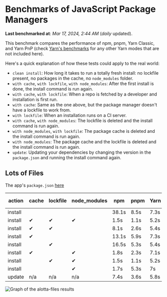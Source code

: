 # Benchmarks of JavaScript Package Managers

**Last benchmarked at**: _Mar 17, 2024, 2:44 AM_ (_daily_ updated).

This benchmark compares the performance of npm, pnpm, Yarn Classic, and Yarn PnP (check [Yarn's benchmarks](https://yarnpkg.com/benchmarks) for any other Yarn modes that are not included here).

Here's a quick explanation of how these tests could apply to the real world:

- `clean install`: How long it takes to run a totally fresh install: no lockfile present, no packages in the cache, no `node_modules` folder.
- `with cache`, `with lockfile`, `with node_modules`: After the first install is done, the install command is run again.
- `with cache`, `with lockfile`: When a repo is fetched by a developer and installation is first run.
- `with cache`: Same as the one above, but the package manager doesn't have a lockfile to work from.
- `with lockfile`: When an installation runs on a CI server.
- `with cache`, `with node_modules`: The lockfile is deleted and the install command is run again.
- `with node_modules`, `with lockfile`: The package cache is deleted and the install command is run again.
- `with node_modules`: The package cache and the lockfile is deleted and the install command is run again.
- `update`: Updating your dependencies by changing the version in the `package.json` and running the install command again.

## Lots of Files

The app's `package.json` [here](https://github.com/pnpm/pnpm.io/blob/main/benchmarks/fixtures/alotta-files/package.json)

| action  | cache | lockfile | node_modules| npm | pnpm | Yarn | Yarn PnP |
| ---     | ---   | ---      | ---         | --- | ---  | ---  | ---      |
| install |       |          |             | 38.1s | 8.5s | 7.3s | 3.6s |
| install | ✔     | ✔        | ✔           | 1.5s | 1.1s | 5.2s | n/a |
| install | ✔     | ✔        |             | 8.1s | 2.6s | 5.4s | 1.4s |
| install | ✔     |          |             | 13.1s | 5.9s | 7.3s | 3s |
| install |       | ✔        |             | 16.5s | 5.3s | 5.4s | 1.4s |
| install | ✔     |          | ✔           | 1.8s | 2.3s | 7.1s | n/a |
| install |       | ✔        | ✔           | 1.5s | 1.1s | 5.2s | n/a |
| install |       |          | ✔           | 1.7s | 5.3s | 7s | n/a |
| update  | n/a | n/a | n/a | 7.4s | 3.6s | 5.8s | 3s |

<img alt="Graph of the alotta-files results" src="/img/benchmarks/alotta-files.svg" />